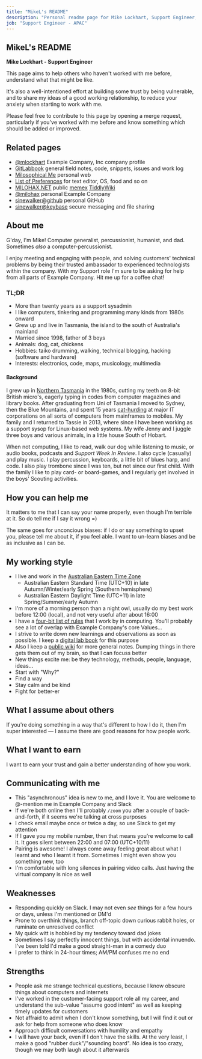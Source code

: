 ```yaml
---
title: "MikeL's README"
description: "Personal readme page for Mike Lockhart, Support Engineer, Example Company"
job: "Support Engineer - APAC"
---
```


<!-- This template will help you build out your very own Example Company README, a great tool for transparently letting others know what it's like to work with you, and how you prefer to be communicated with. Each section is optional. You can remove those you aren't comfortable filling out, and add sections that are germane to you. -->

## MikeL's README

**Mike Lockhart - Support Engineer**

This page aims to help others who haven't worked with me before, understand what that might be like.

It's also a well-intentioned effort at building some trust by being vulnerable, and to share my ideas of a good working relationship, to reduce your anxiety when starting to work with me.

Please feel free to contribute to this page by opening a merge request, particularly if you've worked with me before and know something which should be added or improved.

## Related pages

* [@mlockhart](https://example_company.com/mlockhart) Example Company, Inc company profile
* [GitLabbook](https://example_company.com/mlockhart/lab) general field notes, code, snippets, issues and work log
* [Milosophical Me](https://milosophical.me) personal web
* [List of Preferences](https://milosophical.me/pg/preferences.html) for text editor, OS, food and so on
* [MILOHAX.NET](https://milohax.net) public [memex](https://en.wikipedia.org/wiki/Memex) [TiddlyWiki](https://en.wikipedia.org/wiki/TiddlyWiki)
* [@milohax](https://example_company.com/milohax) personal Example Company
* [sinewalker@github](https://github.com/sinewalker) personal GitHub
* [sinewalker@keybase](https://keybase.io/sinewalker) secure messaging and file sharing

## About me

<!-- Consider embedding a video of you working or being interviewed, along with 5-10 bullet points outlining interesting tidbits about you and your interests. Focus these on non-work attributes. Also, add detail on what Example Company values and sub-values resonate most with you. This enables ice-breakers to occur ahead of meetings. -->

G'day, I'm Mike! Computer generalist, percussionist, humanist, and dad. Sometimes _also_ a computer-percussionist.

I enjoy meeting and engaging with people, and solving customers' technical problems by being their trusted ambassador to experienced technologists within the company. With my Support role I'm sure to be asking for help from all parts of Example Company. Hit me up for a coffee chat!

### TL;DR

* More than twenty years as a support sysadmin
* I like computers, tinkering and programming many kinds from 1980s onward
* Grew up and live in Tasmania, the island to the south of Australia's mainland
* Married since 1998, father of 3 boys
* Animals: dog, cat, chickens
* Hobbies: taiko drumming, walking, technical blogging, hacking (software and hardware)
* Interests: electronics, code, maps, musicology, multimedia

#### Background

I grew up in [Northern Tasmania](https://www.google.com/maps/@-40.6667943,146.3199683,6z) in the 1980s, cutting my teeth on 8-bit British micro's, eagerly typing in codes from computer magazines and library books. After graduating from Uni of Tasmania I moved to Sydney, then the Blue Mountains, and spent 15 years [cat-hurding](https://www.youtube.com/watch?v=Ns_eDz3PUaI) at major IT corporations on all sorts of computers from mainframes to mobiles. My family and I returned to Tassie in 2013, where since I have been working as a support sysop for Linux-based web systems. My wife Jenny and I juggle three boys and various animals, in a little house South of Hobart.

When not computing, I like to read, walk our dog while listening to music, or audio books, podcasts and _Support Week In Review_. I also cycle (casually) and play music. I play percussion, keyboards, a little bit of blues harp, and code. I also play trombone since I was ten, but not since our first child. With the family I like to play card- or board-games, and I regularly get involved in the boys' Scouting activities.

## How you can help me

<!-- Add 5-10 bullet points on what others can do to make your life easier when working with you. Strive to include elements that are nonobvious, or that people would not typically think to ask or consult you about. This enables others to be more efficient in helping you in a way that feels like help. -->

It matters to me that I can say your name properly, even though I'm terrible at it. So do tell me if I say it wrong =)

The same goes for unconcious biases: if I do or say something to upset you, please tell me about it, if you feel able. I want to un-learn biases and be as inclusive as I can be.

## My working style

<!-- Add 5-10 bullets on how you prefer to work, interact with others, and learn. You may optionally include intel from Strength Deployment Inventory, Myers—Briggs, etc. This is most effective when you are precise and specific about your norms, assumptions, and expectations. If you are unsure what would be helpful here, ask your colleagues for their input. You may learn something from listening to outside perspective! -->

* I live and work in the [Australian Eastern Time Zone](https://www.timeanddate.com/worldclock/converter.html?iso=20200726T120000&p1=396)
  * Australian Eastern Standard Time (UTC+10) in late Autumn/Winter/early Spring (Southern hemisphere)
  * Australian Eastern Daylight Time (UTC+11) in late Spring/Summer/early Autumn
* I'm more of a morning person than a night owl, usually do my best work before 12:00 (local), and not very useful after about 16:00
* I have a [four-bit list of rules](https://milosophical.me/pg/4-bit-rules.html) that I work by in computing. You'll probably see a lot of overlap with Example Company's core Values&hellip;
* I strive to write down new learnings and observations as soon as possible. I keep a [digital lab book](https://example_company.com/mlockhart/lab) for this purpose
* Also I keep a [public wiki](https://milohax.net) for more general notes. Dumping things in there gets them out of my brain, so that I can focuss better
* New things excite me: be they technology, methods, people, language, ideas&hellip;
* Start with "Why?"
* Find a way
* Stay calm and be kind
* Fight for better-er

## What I assume about others

<!-- Add 5-10 bullets on the assumptions you typically hold when working with others. Strive to be as open with these as possible, so others understand your perspective when engaging with you on projects. Remember, the honesty put forth in these answers enables others to be more understanding and empathetic. -->

If you're doing something in a way that's different to how I do it, then I'm super interested &mdash; I assume there are good reasons for how people work.

## What I want to earn

<!-- Consider 3-5 bullets on your goals for earning things like trust and respect, or a broader understanding of new topics. This enables others to understand what motivates you. -->

I want to earn your trust and gain a better understanding of how you work.

## Communicating with me

<!-- Consider 5-10 bullets on your communication preferences. This includes traditional styles such as verbal, textual, and visual, but you are encouraged to be precise. You can mention things like routine, availability, your travel habits, etc. This helps others understand why you communicate in the manner than you do, and it enables them to tailor their communication in a way that resonates most with you. -->

* This "asynchronous" idea is new to me, and I love it. You are welcome to @-mention me in Example Company and Slack
* If we're both online then I'll probably `/zoom` you after a couple of back-and-forth, if it seems we're talking at cross purposes
* I check email maybe once or twice a day, so use Slack to get my attention
* If I gave you my mobile number, then that means you're welcome to call it. It goes silent between 22:00 and 07:00 (UTC+10/11)
* Pairing is awesome! I always come away feeling great about what I learnt and who I learnt it from. Sometimes I might even show you something new, too
* I'm comfortable with long silences in pairing video calls. Just having the virtual company is nice as well

## Weaknesses

<!-- These may be covered in the above sections. If you prefer a section devoted to strengths and weaknesses, this will enable others to lean on your areas of published expertise and offer support in weak areas without passing judgment. -->

* Responding quickly on Slack. I may not even _see_ things for a few hours or days, unless I'm mentioned or DM'd
* Prone to overthink things, branch off-topic down curious rabbit holes, or ruminate on unresolved conflict
* My quick witt is hobbled by my tendency toward dad jokes
* Sometimes I say perfectly innocent things, but with accidental innuendo. I've been told I'd make a good straight-man in a comedy duo
* I prefer to think in 24-hour times; AM/PM confuses me no end

## Strengths

* People ask me strange technical questions, because I know obscure things about computers and internets
* I've worked in the customer-facing support role all my career, and understand the sub-value "assume good intent" as well as keeping timely updates for customers
* Not affraid to admit when I don't know something, but I will find it out or ask for help from someone who does know
* Approach difficult conversations with humility and empathy
* I will have your back, even if I don't have the skills. At the very least, I make a good "rubber duck"/"sounding board". No idea is too crazy, though we may both laugh about it afterwards
